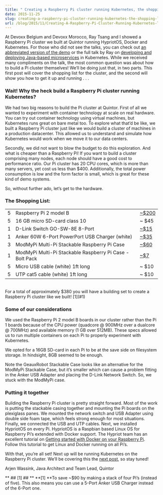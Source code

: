 ```yaml
---
title: " Creating a Raspberry Pi cluster running Kubernetes, the shopping list (Part 1) "
date: 2015-11-25
slug: creating-a-raspberry-pi-cluster-running-kubernetes-the-shopping-list-part-1
url: /blog/2015/11/Creating-A-Raspberry-Pi-Cluster-Running-Kubernetes-The-Shopping-List-Part-1
---
```

At Devoxx Belgium and Devoxx Morocco, Ray Tsang and I showed a Raspberry Pi cluster we built at Quintor running HypriotOS, Docker and Kubernetes. For those who did not see the talks, you can check out [an abbreviated version of the demo](https://www.youtube.com/watch?v=AAS5Mq9EktI) or the full talk by Ray on [developing and deploying Java-based microservices](https://www.youtube.com/watch?v=kT1vmK0r184) in Kubernetes. While we received many compliments on the talk, the most common question was about how to build a Pi cluster themselves! We’ll be doing just that, in two parts. This first post will cover the shopping list for the cluster, and the second will show you how to get it up and running . . .

### Wait! Why the heck build a Raspberry Pi cluster running Kubernetes?&nbsp;

We had two big reasons to build the Pi cluster at Quintor. First of all we wanted to experiment with container technology at scale on real hardware. You can try out container technology using virtual machines, but Kubernetes runs great on bare metal too. To explore what that’d be like, we built a Raspberry Pi cluster just like we would build a cluster of machines in a production datacenter. This allowed us to understand and simulate how Kubernetes would work when we move it to our data centers.  

Secondly, we did not want to blow the budget to do this exploration. And what is cheaper than a Raspberry Pi! If you want to build a cluster comprising many nodes, each node should have a good cost to performance ratio. Our Pi cluster has 20 CPU cores, which is more than many servers, yet cost us less than $400. Additionally, the total power consumption is low and the form factor is small, which is great for these kind of demo systems.  

So, without further ado, let’s get to the hardware.  

### The Shopping List:

|   |   |   |
| ------------ | ------------ | ------------ |
| 5 | Raspberry Pi 2 model B | [~$200](https://www.raspberrypi.org/products/raspberry-pi-2-model-b/) |
| 5 | 16 GB micro SD-card class 10 | ~ $45 |
| 1 | D-Link Switch GO-SW-8E 8-Port | [~$15](http://www.dlink.com/uk/en/home-solutions/connect/go/go-sw-8e) |
| 1 | Anker 60W 6-Port PowerPort USB Charger (white) | [~$35](http://www.ianker.com/product/A2123122) |
| 3 | ModMyPi Multi-Pi Stackable Raspberry Pi Case | [~$60](http://www.modmypi.com/raspberry-pi/cases/multi-pi-stacker/multi-pi-stackable-raspberry-pi-case) |
| 1 | ModMyPi Multi-Pi Stackable Raspberry Pi Case - Bolt Pack | [~$7](http://www.modmypi.com/raspberry-pi/cases/multi-pi-stacker/multi-pi-stackable-raspberry-pi-case-bolt-pack) |
| 5 | Micro USB cable (white) 1ft long | ~ $10 |
| 5 | UTP cat5 cable (white) 1ft long | ~ $10 |


<br>
For a total of approximately $380 you will have a building set to create a Raspberry Pi cluster like we built! [1](#1)  


### Some of our considerations&nbsp;

We used the Raspberry Pi 2 model B boards in our cluster rather than the Pi 1 boards because of the CPU power (quadcore @ 900MHz over a dualcore @ 700MHz) and available memory (1 GB over 512MB). These specs allowed us to run multiple containers on each Pi to properly experiment with Kubernetes.  

We opted for a 16GB SD-card in each Pi to be at the save side on filesystem storage. In hindsight, 8GB seemed to be enough.  

Note the GeauxRobot Stackable Case looks like an alternative for the ModMyPi Stackable Case, but it’s smaller which can cause a problem fitting in the Anker USB Adapter and placing the D-Link Network Switch. So, we stuck with the ModMyPi case.  


### Putting it together&nbsp;

Building the Raspberry Pi cluster is pretty straight forward. Most of the work is putting the stackable casing together and mounting the Pi boards on the plexiglass panes. We mounted the network switch and USB Adapter using double side foam tape, which feels strong enough for most situations. Finally, we connected the USB and UTP cables. Next, we installed HypriotOS on every Pi. HypriotOS is a Raspbian based Linux OS for Raspberry Pi’s extended with Docker support. The Hypriot team has an excellent tutorial on [Getting started with Docker on your Raspberry Pi](http://blog.hypriot.com/getting-started-with-docker-on-your-arm-device/). Follow this tutorial to get Linux and Docker running on all Pi’s.  

With that, you’re all set! Next up will be running Kubernetes on the Raspberry Pi cluster. We’ll be covering this the [next post](https://kubernetes.io/blog/2015/12/creating-raspberry-pi-cluster-running), so stay tuned!  


Arjen Wassink, Java Architect and Team Lead, Quintor  



** ## [1] ## **
**[1]&nbsp;**To save ~$90 by making a stack of four Pi’s (instead of five). This also means you can use a 5-Port Anker USB Charger instead of the 6-Port one.  
